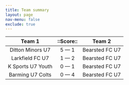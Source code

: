 ```yaml
---
title: Team summary
layout: page
nav-menu: false
exclude: true
---
```




|      Team 1       |  ::Score::  |     Team 2     |
|:-----------------:|:-----------:|:--------------:|
| Ditton Minors U7  | 5 &mdash; 1 | Bearsted FC U7 |
|  Larkfield FC U7  | 1 &mdash; 2 | Bearsted FC U7 |
| K Sports U7 Youth | 0 &mdash; 1 | Bearsted FC U7 |
| Barming U7 Colts  | 0 &mdash; 4 | Bearsted FC U7 |

 <br /><br /><br />